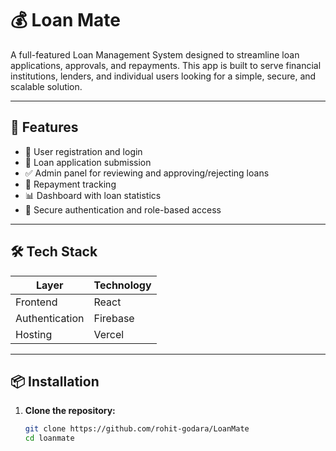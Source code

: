# 💰 Loan Mate

A full-featured Loan Management System designed to streamline loan applications, approvals, and repayments. This app is built to serve financial institutions, lenders, and individual users looking for a simple, secure, and scalable solution.

---

## 🚀 Features

- 📄 User registration and login
- 📝 Loan application submission
- ✅ Admin panel for reviewing and approving/rejecting loans
- 💸 Repayment tracking
- 📊 Dashboard with loan statistics
- 🔐 Secure authentication and role-based access

---

## 🛠️ Tech Stack

| Layer        | Technology                  |
|--------------|-----------------------------|
| Frontend     | React        |
| Authentication | Firebase               |
| Hosting      | Vercel        |


---

## 📦 Installation

1. **Clone the repository:**
   ```bash
   git clone https://github.com/rohit-godara/LoanMate
   cd loanmate
   ```